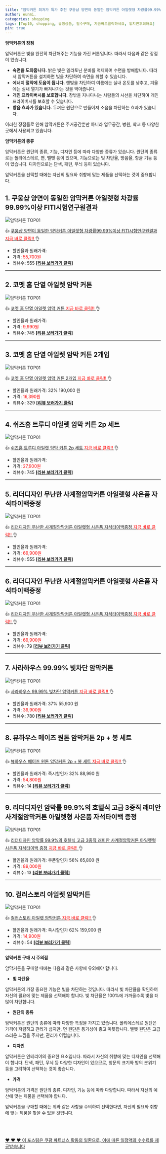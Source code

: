 ```yaml
---
title: "암막커튼 최저가 특가 추천 쿠웅샵 양면이 동일한 암막커튼 아일렛형 차광률99.99%이상 FITI시험연구원결과 비교 장점 구매가이드"
author: eunmi.
categories: shopping
tags: [Top10, shopping, 유행상품, 필수구매, 지금바로클릭하세요, 놓치면후회해요]
pin: true
---
```

**암막커튼의 장점**

암막커튼은 빛을 완전히 차단해주는 기능을 가진 커튼입니다. 따라서 다음과 같은 장점이 있습니다.

* **숙면을 도와줍니다.** 밝은 빛은 멜라토닌 분비를 억제하여 수면을 방해합니다. 따라서 암막커튼을 설치하면 빛을 차단하여 숙면을 취할 수 있습니다.
* **에너지 절약에 도움이 됩니다.** 햇빛을 차단하여 여름에는 실내 온도를 낮추고, 겨울에는 실내 열기가 빠져나가는 것을 막아줍니다.
* **개인 프라이버시를 보호합니다.** 창밖을 지나다니는 사람들의 시선을 차단하여 개인 프라이버시를 보호할 수 있습니다.
* **방음 효과가 있습니다.** 두꺼운 원단으로 만들어져 소음을 차단하는 효과가 있습니다.

이러한 장점들로 인해 암막커튼은 주거공간뿐만 아니라 업무공간, 병원, 학교 등 다양한 곳에서 사용되고 있습니다.

**암막커튼의 종류**

암막커튼은 원단의 종류, 기능, 디자인 등에 따라 다양한 종류가 있습니다. 원단의 종류로는 폴리에스테르, 면, 벨벳 등이 있으며, 기능으로는 빛 차단율, 방음율, 항균 기능 등이 있습니다. 디자인으로는 단색, 패턴, 무늬 등이 있습니다.

암막커튼을 선택할 때에는 자신의 필요와 취향에 맞는 제품을 선택하는 것이 중요합니다.

   

## 1. 쿠웅샵 양면이 동일한 암막커튼 아일렛형 차광률99.99%이상 FITI시험연구원결과

![암막커튼 TOP01](https://thumbnail6.coupangcdn.com/thumbnails/remote/230x230ex/image/vendor_inventory/becd/4f6c9d8d398ecbeead64dbbc6525d39eb9bda4d69de040238183c107dd91.jpg)


👍 [쿠웅샵 양면이 동일한 암막커튼 아일렛형 차광률99.99%이상 FITI시험연구원결과 <font color=red> 지금 바로 클릭!! </font> ](https://link.coupang.com/re/AFFSDP?lptag=AF3617701&subid=GithubCoopas&pageKey=7051054840&traceid=V0-153&itemId=17459276311&vendorItemId=84627241464) 👌 


- 할인율과 원래가격: 
- 가격: <span style='color:red'>55,700원</span>
- 리뷰수: 555  [**[리뷰 보러가기 클릭]**](https://link.coupang.com/re/AFFSDP?lptag=AF3617701&subid=GithubCoopas&pageKey=7051054840&traceid=V0-153&itemId=17459276311&vendorItemId=84627241464)

---


   

## 2. 코멧 홈 단열 아일렛 암막 커튼

![암막커튼 TOP01](https://thumbnail6.coupangcdn.com/thumbnails/remote/230x230ex/image/retail/images/7364858296727398-40993382-5c99-44e8-85ac-8477e90bf8d5.jpg)


👍 [코멧 홈 단열 아일렛 암막 커튼 <font color=red> 지금 바로 클릭!! </font> ](https://link.coupang.com/re/AFFSDP?lptag=AF3617701&subid=GithubCoopas&pageKey=180352941&traceid=V0-153&itemId=2299059486&vendorItemId=84147362548) 👌 


- 할인율과 원래가격: 
- 가격: <span style='color:red'>9,990원</span>
- 리뷰수: 745  [**[리뷰 보러가기 클릭]**](https://link.coupang.com/re/AFFSDP?lptag=AF3617701&subid=GithubCoopas&pageKey=180352941&traceid=V0-153&itemId=2299059486&vendorItemId=84147362548)

---


   

## 3. 코멧 홈 단열 아일렛 암막 커튼 2개입

![암막커튼 TOP01](https://thumbnail9.coupangcdn.com/thumbnails/remote/230x230ex/image/retail/images/6599491629301926-4d334e81-2396-4f5e-a2cd-d16ad0e64ca5.jpg)


👍 [코멧 홈 단열 아일렛 암막 커튼 2개입 <font color=red> 지금 바로 클릭!! </font> ](https://link.coupang.com/re/AFFSDP?lptag=AF3617701&subid=GithubCoopas&pageKey=6711426204&traceid=V0-153&itemId=16836540975&vendorItemId=84015868076) 👌 


- 할인율과 원래가격: 32%  190,000   원
- 가격: <span style='color:red'>16,390원</span>
- 리뷰수: 329  [**[리뷰 보러가기 클릭]**](https://link.coupang.com/re/AFFSDP?lptag=AF3617701&subid=GithubCoopas&pageKey=6711426204&traceid=V0-153&itemId=16836540975&vendorItemId=84015868076)

---


   

## 4. 쉬즈홈 트루디 아일렛 암막 커튼 2p 세트

![암막커튼 TOP01](https://thumbnail7.coupangcdn.com/thumbnails/remote/230x230ex/image/retail/images/3669932945720673-0651d75d-f8ba-42bf-ac12-d6a4904dbc49.jpg)


👍 [쉬즈홈 트루디 아일렛 암막 커튼 2p 세트 <font color=red> 지금 바로 클릭!! </font> ](https://link.coupang.com/re/AFFSDP?lptag=AF3617701&subid=GithubCoopas&pageKey=5581290949&traceid=V0-153&itemId=125143272&vendorItemId=3255615523) 👌 


- 할인율과 원래가격: 
- 가격: <span style='color:red'>27,900원</span>
- 리뷰수: 745  [**[리뷰 보러가기 클릭]**](https://link.coupang.com/re/AFFSDP?lptag=AF3617701&subid=GithubCoopas&pageKey=5581290949&traceid=V0-153&itemId=125143272&vendorItemId=3255615523)

---


   

## 5. 리더디자인 무난한 사계절암막커튼 아일렛형 사은품 자석타이백증정

![암막커튼 TOP01](https://thumbnail7.coupangcdn.com/thumbnails/remote/230x230ex/image/vendor_inventory/0837/8592d135c563b61823469c9d6c61fee0543fbb55370a9416c13255005556.jpg)


👍 [리더디자인 무난한 사계절암막커튼 아일렛형 사은품 자석타이백증정 <font color=red> 지금 바로 클릭!! </font> ](https://link.coupang.com/re/AFFSDP?lptag=AF3617701&subid=GithubCoopas&pageKey=7148743952&traceid=V0-153&itemId=17968152444&vendorItemId=78512454165) 👌 


- 할인율과 원래가격: 
- 가격: <span style='color:red'>69,900원</span>
- 리뷰수: 555  [**[리뷰 보러가기 클릭]**](https://link.coupang.com/re/AFFSDP?lptag=AF3617701&subid=GithubCoopas&pageKey=7148743952&traceid=V0-153&itemId=17968152444&vendorItemId=78512454165)

---


   

## 6. 리더디자인 무난한 사계절암막커튼 아일렛형 사은품 자석타이백증정

![암막커튼 TOP01](https://thumbnail7.coupangcdn.com/thumbnails/remote/230x230ex/image/vendor_inventory/896f/aaf7712e5f2b1e723f23150000ce765e9d7b813acac89869b252e8ce50a9.jpg)


👍 [리더디자인 무난한 사계절암막커튼 아일렛형 사은품 자석타이백증정 <font color=red> 지금 바로 클릭!! </font> ](https://link.coupang.com/re/AFFSDP?lptag=AF3617701&subid=GithubCoopas&pageKey=7148743952&traceid=V0-153&itemId=17968152445&vendorItemId=78512454153) 👌 


- 할인율과 원래가격: 
- 가격: <span style='color:red'>69,900원</span>
- 리뷰수: 79  [**[리뷰 보러가기 클릭]**](https://link.coupang.com/re/AFFSDP?lptag=AF3617701&subid=GithubCoopas&pageKey=7148743952&traceid=V0-153&itemId=17968152445&vendorItemId=78512454153)

---


   

## 7. 사라하우스 99.99% 빛차단 암막커튼

![암막커튼 TOP01](https://thumbnail6.coupangcdn.com/thumbnails/remote/230x230ex/image/retail/images/3728709446456636-e9ccfd62-54c5-41fd-b1d9-412ba15ca952.jpg)


👍 [사라하우스 99.99% 빛차단 암막커튼 <font color=red> 지금 바로 클릭!! </font> ](https://link.coupang.com/re/AFFSDP?lptag=AF3617701&subid=GithubCoopas&pageKey=1474420347&traceid=V0-153&itemId=14397682046&vendorItemId=81641835786) 👌 


- 할인율과 원래가격: 37%  55,900   원
- 가격: <span style='color:red'>39,900원</span>
- 리뷰수: 780  [**[리뷰 보러가기 클릭]**](https://link.coupang.com/re/AFFSDP?lptag=AF3617701&subid=GithubCoopas&pageKey=1474420347&traceid=V0-153&itemId=14397682046&vendorItemId=81641835786)

---


   

## 8. 뷰하우스 메이즈 원톤 암막커튼 2p + 봉 세트

![암막커튼 TOP01](https://thumbnail10.coupangcdn.com/thumbnails/remote/230x230ex/image/retail/images/4613152433106695-815f41a8-78e4-4fd9-a665-44d026b1c675.jpg)


👍 [뷰하우스 메이즈 원톤 암막커튼 2p + 봉 세트 <font color=red> 지금 바로 클릭!! </font> ](https://link.coupang.com/re/AFFSDP?lptag=AF3617701&subid=GithubCoopas&pageKey=5372913328&traceid=V0-153&itemId=7958825082&vendorItemId=75247890268) 👌 


- 할인율과 원래가격: 즉시할인가 32%  88,990   원
- 가격: <span style='color:red'>54,800원</span>
- 리뷰수: 14  [**[리뷰 보러가기 클릭]**](https://link.coupang.com/re/AFFSDP?lptag=AF3617701&subid=GithubCoopas&pageKey=5372913328&traceid=V0-153&itemId=7958825082&vendorItemId=75247890268)

---


   

## 9. 리더디자인 암막률 99.9%의 호텔식 고급 3중직 래미안 사계절암막커튼 아일렛형 사은품 자석타이백 증정

![암막커튼 TOP01](https://thumbnail7.coupangcdn.com/thumbnails/remote/230x230ex/image/vendor_inventory/233a/4a66e071b9c7deb6175261fa396ba2c830cbcc2da88165cfeb7fa2bdc0f6.jpg)


👍 [리더디자인 암막률 99.9%의 호텔식 고급 3중직 래미안 사계절암막커튼 아일렛형 사은품 자석타이백 증정 <font color=red> 지금 바로 클릭!! </font> ](https://link.coupang.com/re/AFFSDP?lptag=AF3617701&subid=GithubCoopas&pageKey=6825698621&traceid=V0-153&itemId=16191006528&vendorItemId=83386153305) 👌 


- 할인율과 원래가격: 쿠폰할인가 56%  65,800   원
- 가격: <span style='color:red'>89,000원</span>
- 리뷰수: 13  [**[리뷰 보러가기 클릭]**](https://link.coupang.com/re/AFFSDP?lptag=AF3617701&subid=GithubCoopas&pageKey=6825698621&traceid=V0-153&itemId=16191006528&vendorItemId=83386153305)

---


   

## 10. 컬러스토리 아일렛 암막커튼

![암막커튼 TOP01](https://thumbnail8.coupangcdn.com/thumbnails/remote/230x230ex/image/retail/images/3586130349913272-9aea097c-ee08-4e8c-9b00-015f23d9b76d.jpg)


👍 [컬러스토리 아일렛 암막커튼 <font color=red> 지금 바로 클릭!! </font> ](https://link.coupang.com/re/AFFSDP?lptag=AF3617701&subid=GithubCoopas&pageKey=1287289&traceid=V0-153&itemId=5583340&vendorItemId=3007074783) 👌 


- 할인율과 원래가격: 즉시할인가 62%  159,900   원
- 가격: <span style='color:red'>14,900원</span>
- 리뷰수: 54  [**[리뷰 보러가기 클릭]**](https://link.coupang.com/re/AFFSDP?lptag=AF3617701&subid=GithubCoopas&pageKey=1287289&traceid=V0-153&itemId=5583340&vendorItemId=3007074783)

---
**암막커튼 구매 시 주의점**

암막커튼을 구매할 때에는 다음과 같은 사항에 유의해야 합니다.

* **빛 차단율**

암막커튼의 가장 중요한 기능은 빛을 차단하는 것입니다. 따라서 빛 차단율을 확인하여 자신의 필요에 맞는 제품을 선택해야 합니다. 빛 차단율은 100%에 가까울수록 빛을 더 많이 차단합니다.

* **원단의 종류**

암막커튼은 원단의 종류에 따라 다양한 특징을 가지고 있습니다. 폴리에스테르 원단은 가격이 저렴하고 관리가 쉽지만, 면 원단은 통기성이 좋고 따뜻합니다. 벨벳 원단은 고급스러운 느낌을 주지만, 관리가 어렵습니다.

* **디자인**

암막커튼은 인테리어의 중요한 요소입니다. 따라서 자신의 취향에 맞는 디자인을 선택해야 합니다. 단색, 패턴, 무늬 등 다양한 디자인이 있으므로, 창문의 크기와 방의 분위기 등을 고려하여 선택하는 것이 좋습니다.

* **가격**

암막커튼의 가격은 원단의 종류, 디자인, 기능 등에 따라 다양합니다. 따라서 자신의 예산에 맞는 제품을 선택해야 합니다.

암막커튼을 구매할 때에는 위와 같은 사항을 주의하여 선택한다면, 자신의 필요와 취향에 맞는 제품을 찾을 수 있을 것입니다.<br><br><br><br><br> [ ❤ ❤ ❤ 이 포스팅은 쿠팡 파트너스 활동의 일환으로, 이에 따른 일정액의 수수료를 제공받습니다](https://link.coupang.com/a/bcEFyh)